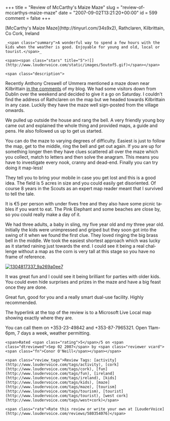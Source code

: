 +++
title = "Review of McCarthy's Maize Maze"
slug = "review-of-mccarthys-maize-maze"
date = "2007-09-02T13:21:20+00:00"
id = 599
comment = false
+++

<div lang="en" class="hreview">
    <span><span class="item vcard"><span class="fn org">[McCarthy's Maize Maze](http://tinyurl.com/34s9x2)</span>, <span class="street-address">Rathclaren</span>, <span class="locality">Kilbrittain</span>, <span class="region">Co Cork</span>,  <span class="country-name">Ireland</span></span></span>

    _<span class="summary">A wonderful way to spend a few hours with the kids when the weather is good. Enjoyable for young and old, local or tourist.</span>_

    <span><span class="stars" title="5">![](http://www.loudervoice.com/static/images/5outof5.gif)</span></span>

    <span class="description">

Recently Anthony Creswell of Ummera mentioned a maze down near Kilbrittain [in the comments](http://conoroneill.com/2007/08/15/worst-growing-season-evah/#comment-88356) of my blog. We had some visitors down from Dublin over the weekend and decided to give it a go on Saturday. I couldn't find the address of Rathclaren on the map but we headed towards Kilbrittain in any case. Luckily they have the maze well sign-posted from the village onwards.

We pulled up outside the house and rang the bell. A very friendly young boy came out and explained the whole thing and provided maps, a guide and pens. He also followed us up to get us started. 

You can do the maze to varying degrees of difficulty. Easiest is just to follow the map, get to the middle, ring the bell and get out again. If you are up for something longer then they have clues scattered all over the maze which you collect, match to letters and then solve the anagram. This means you have to investigate every nook, cranny and dead-end. Finally you can try doing it map-less!

They tell you to bring your mobile in case you get lost and this is a good idea. The field is 5 acres in size and you could easily get disoriented. Of course 8 years in the Scouts as an expert map reader meant that I survived to tell the tale.

It is €5 per person with under fives free and they also have some picnic tables if you want to eat. The Pink Elephant and some beaches are close by, so you could really make a day of it.

We had three adults, a baby in sling, my five year old and my three year old. Initially the kids were unimpressed and griped but they soon got into the swing of it when we found the first clue. They loved ringing the big brass bell in the middle. We took the easiest shortest approach which was lucky as it started raining just towards the end. I could see it being a real challenge without a map as the corn is very tall at this stage so you have no frame of reference.

[![1304817337_9a269a0ee7](http://farm2.static.flickr.com/1355/1307120648_b487c2a9b5.jpg)](http://www.flickr.com/photos/bandon1/1307120648/ "Photo Sharing")

It was great fun and I could see it being brilliant for parties with older kids. You could even hide surprises and prizes in the maze and have a big feast once they are done.

Great fun, good for you and a really smart dual-use facility. Highly recommended. 

The hyperlink at the top of the review is to a Microsoft Live Local map showing exactly where they are. 

You can call them on +353-23-49842 and +353-87-7965321\. Open 11am-6pm, 7 days a week, weather permitting. 
</span>

    <span>Rated <span class="rating">5</span>/5 on <span class="dtreviewed">Sep 02 2007</span> by <span class="reviewer vcard"><span class="fn">Conor O'Neill</span></span></span>

    <span class="review_tags">Review Tags: [activity](http://www.loudervoice.com/tags/activity), [cork](http://www.loudervoice.com/tags/cork), [fun](http://www.loudervoice.com/tags/fun), [ireland](http://www.loudervoice.com/tags/ireland), [kids](http://www.loudervoice.com/tags/kids), [maze](http://www.loudervoice.com/tags/maze), [tourism](http://www.loudervoice.com/tags/tourism), [tourist](http://www.loudervoice.com/tags/tourist), [west cork](http://www.loudervoice.com/tags/west+cork)</span>

    <span class="rate">Rate this review or write your own at [LouderVoice](http://www.loudervoice.com/reviews/580354076)</span>
</div>
